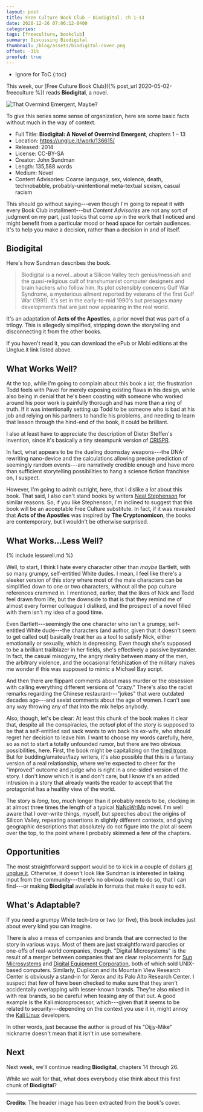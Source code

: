 ```yaml
---
layout: post
title: Free Culture Book Club — Biodigital, ch 1–13
date: 2020-12-26 07:06:12-0400
categories:
tags: [freeculture, bookclub]
summary: Discussing Biodigital
thumbnail: /blog/assets/biodigital-cover.png
offset: -31%
proofed: true
---
```


* Ignore for ToC
{:toc}

This week, our [Free Culture Book Club]({% post_url 2020-05-02-freeculture %}) reads **Biodigital**, a novel.

![That Overmind Emergent, Maybe?](/blog/assets/biodigital-cover.png "That Overmind Emergent, Maybe?")

To give this series some sense of organization, here are some basic facts without much in the way of context.

 * Full Title:  **Biodigital:  A Novel of Overmind Emergent**, chapters 1 – 13
 * Location:  <https://unglue.it/work/136615/>
 * Released:  2014
 * License:  CC-BY-SA
 * Creator:  John Sundman
 * Length:  135,588 words
 * Medium:  Novel
 * Content Advisories:  Coarse language, sex, violence, death, technobabble, probably-unintentional meta-textual sexism, casual racism

This should go without saying---even though I'm going to repeat it with every Book Club installment---but *Content Advisories* are not any sort of judgment on my part, just topics that come up in the work that I noticed and might benefit from a particular mood or head space for certain audiences.  It's to help you make a decision, rather than a decision in and of itself.

## Biodigital

Here's how Sundman describes the book.

 > Biodigital is a novel...about a Silicon Valley tech genius/messiah and the quasi-religious cult of transhumanist computer designers and brain hackers who follow him. Its plot ostensibly concerns Gulf War Syndrome, a mysterious ailment reported by veterans of the first Gulf War (1991).  It's set in the early-to-mid 1990's but presages many developments that are just now appearing in the real world.

It's an adaptation of **Acts of the Apostles**, a prior novel that was part of a trilogy.  This is allegedly simplified, stripping down the storytelling and disconnecting it from the other books.

If you haven't read it, you can download the ePub or Mobi editions at the Unglue.it link listed above.

## What Works Well?

At the top, while I'm going to complain about this book a *lot*, the frustration Todd feels with Pavel for merely exposing existing flaws in his design, while also being in denial that he's been coasting with someone who worked around his poor work is painfully thorough and has more than a ring of truth.  If it was intentionally setting up Todd to be someone who is bad at his job and relying on his partners to handle his problems, and needing to learn that lesson through the hind-end of the book, it could be brilliant.

I also at least have to appreciate the description of Dieter Steffen's invention, since it's basically a tiny steampunk version of [CRISPR](https://en.wikipedia.org/wiki/CRISPR).

In fact, what appears to be the dueling doomsday weapons---the DNA-rewriting nano-device and the calculations allowing precise prediction of seemingly random events---are narratively credible enough and have more than sufficient storytelling possibilities to hang a science fiction franchise on, I suspect.

However, I'm going to admit outright, here, that I dislike a *lot* about this book.  That said, I also can't stand books by writers [Neal Stephenson](https://en.wikipedia.org/wiki/Neal_Stephenson) for similar reasons.  So, if you like Stephenson, I'm inclined to suggest that this book will be an acceptable Free Culture substitute.  In fact, if it was revealed that **Acts of the Apostles** was inspired by **The Cryptonomicon**, the books are contemporary, but I wouldn't be otherwise surprised.

## What Works...Less Well?

{% include lesswell.md %}

Well, to start, I think I hate every character other than *maybe* Bartlett, with so many grumpy, self-entitled White dudes.  I mean, I feel like there's a sleeker version of this story where most of the male characters can be simplified down to one or two characters, without all the pop culture references crammed in.  I mentioned, earlier, that the likes of Nick and Todd feel drawn from life, but the downside to that is that they remind me of almost every former colleague I disliked, and the prospect of a novel filled with them isn't my idea of a good time.

Even Bartlett---seemingly the one character who isn't a grumpy, self-entitled White dude---the characters (and author, given that it doesn't seem to get called out) basically treat her as a tool to satisfy Nick, either emotionally or sexually, which is depressing.  Even though she's supposed to be a brilliant trailblazer in her fields, she's effectively a passive bystander.  In fact, the casual misogyny, the angry rivalry between many of the men, the arbitrary violence, and the occasional fetishization of the military makes me wonder if this was supposed to mimic a Michael Bay script.

And then there are flippant comments about mass murder or the obsession with calling everything different versions of "crazy."  There's also the racist remarks regarding the Chinese restaurant---"jokes" that were outdated decades ago---and sexist comments about the age of women.  I can't see any way throwing any of that into the mix helps anybody.

Also, though, let's be clear:  At least this chunk of the book makes it clear that, despite all the conspiracies, the *actual* plot of the story is supposed to be that a self-entitled sad sack wants to win back his ex-wife, who should regret her decision to leave him.  I want to choose my words carefully, here, so as not to start a totally unfounded rumor, but there are two obvious possibilities, here.  First, the book might be capitalizing on the [tired trope](https://tvtropes.org/pmwiki/pmwiki.php/Main/WhyWouldAnyoneTakeHimBack).  But for budding/amateur/lazy writers, it's also possible that this is a fantasy version of a real relationship, where we're expected to cheer for the "improved" outcome and judge who is right in a one-sided version of the story.  I don't know which it is and don't care, but I know it's an added intrusion in a story that already wants the reader to accept that the protagonist has a healthy view of the world.

The story is *long*, too, much longer than it probably needs to be, clocking in at almost three times the length of a typical [NaNoWriMo](https://en.wikipedia.org/wiki/National_Novel_Writing_Month) novel.  I'm well aware that I over-write things, myself, but speeches about the origins of Silicon Valley, repeating assertions in slightly different contexts, and giving geographic descriptions that absolutely do not figure into the plot all seem over the top, to the point where I probably skimmed a few of the chapters.

## Opportunities

The most straightforward support would be to kick in a couple of dollars [at unglue.it](https://unglue.it/work/136615/download/?offer_id=23).  Otherwise, it doesn't look like Sundman is interested in taking input from the community---there's no obvious route to do so, that I can find---or making **Biodigital** available in formats that make it easy to edit.

## What's Adaptable?

If you need a grumpy White tech-bro or two (or five), this book includes just about every kind you can imagine.

There is also a mess of companies and brands that are connected to the story in various ways.  Most of them are just straightforward parodies or one-offs of real-world companies, though.  "Digital Microsystems" is the result of a merger between companies that are clear replacements for [Sun Microsystems](https://en.wikipedia.org/wiki/Sun_Microsystems) and [Digital Equipment Corporation](https://en.wikipedia.org/wiki/Digital_Equipment_Corporation), both of which sold UNIX-based computers.  Similarly, Duplicon and its Mountain View Research Center is obviously a stand-in for Xerox and its Palo Alto Research Center.  I suspect that few of have been checked to make sure that they aren't accidentally overlapping with lesser-known brands.  They're also mixed in with real brands, so be careful when teasing any of that out.  A good example is the Kali microprocessor, which---given that it seems to be related to security---depending on the context you use it in, might annoy the [Kali Linux](https://www.kali.org/) developers.

In other words, just because the author is proud of his "Dijjy-Mike" nickname doesn't mean that it isn't in use somewhere.

## Next

Next week, we'll continue reading **Biodigital**, chapters 14 through 26.

While we wait for that, what does everybody else think about this first chunk of **Biodigital**?

* * *

**Credits**:  The header image has been extracted from the book's cover.
